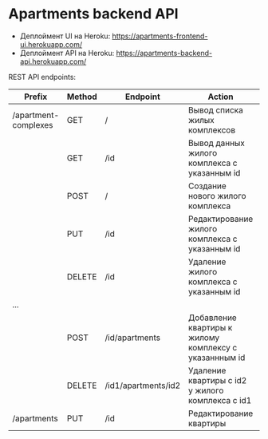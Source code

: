 # Apartments backend API

- Деплоймент UI на Heroku: https://apartments-frontend-ui.herokuapp.com/
- Деплоймент API на Heroku: https://apartments-backend-api.herokuapp.com/

REST API endpoints:

| Prefix               | Method | Endpoint            | Action                                                | Return value                     |
|----------------------|-------|---------------------|-------------------------------------------------------|----------------------------------|
| /apartment-complexes | GET   | /                   | Вывод списка жилых комплексов                         | Список всех жилых комплексов     |
|                      | GET   | /id                 | Вывод данных жилого комплекса с указанным id          | Жилой комплекс с указанным id    |
|                      | POST  | /                   | Создание нового жилого комплекса                      | Созданный жилой комплекс         |
|                      | PUT   | /id                 | Редактирование жилого комплекса с указанным id        | Отредактированный жилой комплекс |
|                      | DELETE | /id                 | Удаление жилого комплекса с указанным id              | -                                |
| ...                  |       |                     |                                                       |                                  |
|                      | POST  | /id/apartments      | Добавление квартиры к жилому комплексу с указаннным id | Добавленная квартира             |
|                      | DELETE | /id1/apartments/id2 | Удаление квартиры с id2 у жилого комплекса с id1      | -                                |
| /apartments          | PUT   | /id                 | Редактирование квартиры                               | Отредактированная квартира       |

